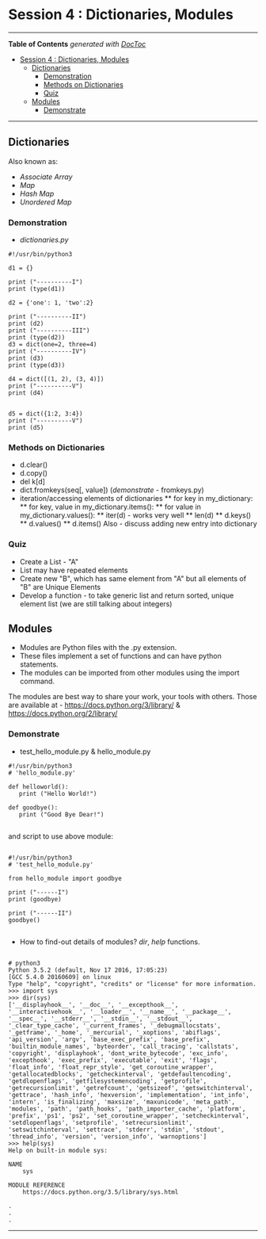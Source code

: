 
# Session 4 : Dictionaries, Modules 

---
**Table of Contents**  *generated with [DocToc](http://doctoc.herokuapp.com/)*

- [Session 4 : Dictionaries, Modules](#)
	- [Dictionaries](#)
		- [Demonstration](#)
		- [Methods on Dictionaries](#)
		- [Quiz](#)
	- [Modules](#)
		- [Demonstrate](#)

---


## Dictionaries

Also known as:
* *Associate Array*
* *Map*
* *Hash Map*
* *Unordered Map*

### Demonstration
* *dictionaries.py*

```
#!/usr/bin/python3

d1 = {}

print ("----------I")
print (type(d1))

d2 = {'one': 1, 'two':2}

print ("----------II")
print (d2)
print ("----------III")
print (type(d2))
d3 = dict(one=2, three=4)
print ("----------IV")
print (d3)
print (type(d3))

d4 = dict([(1, 2), (3, 4)])
print ("----------V")
print (d4)


d5 = dict({1:2, 3:4})
print ("----------V")
print (d5)

```

### Methods on Dictionaries

* d.clear()
* d.copy()
* del k[d]
* dict.fromkeys(seq[, value])   (*demonstrate* - fromkeys.py)
* iteration/accessing elements of dictionaries
** for key in my_dictionary:
** for key, value in my_dictionary.items():
** for value in my_dictionary.values():
** iter(d) - works very well
** len(d)
** d.keys()
** d.values()
** d.items()
Also - discuss adding new entry into dictionary



### Quiz

* Create a List - "A"
* List may have repeated elements
* Create new "B", which has same element from "A" but all elements of "B" are Unique Elements
* Develop a function - to take generic list and return sorted, unique element list (we are still talking about integers) 

## Modules

* Modules are Python files with the .py extension.
* These files implement a set of functions and can have python statements.
* The modules can be imported from other modules using the import command.

The modules are best way to share your work, your tools with others. Those are available at - https://docs.python.org/3/library/ & https://docs.python.org/2/library/

### Demonstrate
* test_hello_module.py & hello_module.py

```
#!/usr/bin/python3
# 'hello_module.py'

def helloworld():
   print ("Hello World!")

def goodbye():
   print ("Good Bye Dear!")


```

and script to use above module:

```

#!/usr/bin/python3
# 'test_hello_module.py' 

from hello_module import goodbye

print ("------I")
print (goodbye)

print ("------II")
goodbye()


```

* How to find-out details of modules?  *dir*, *help* functions.

```

# python3
Python 3.5.2 (default, Nov 17 2016, 17:05:23) 
[GCC 5.4.0 20160609] on linux
Type "help", "copyright", "credits" or "license" for more information.
>>> import sys
>>> dir(sys)
['__displayhook__', '__doc__', '__excepthook__', '__interactivehook__', '__loader__', '__name__', '__package__', '__spec__', '__stderr__', '__stdin__', '__stdout__', '_clear_type_cache', '_current_frames', '_debugmallocstats', '_getframe', '_home', '_mercurial', '_xoptions', 'abiflags', 'api_version', 'argv', 'base_exec_prefix', 'base_prefix', 'builtin_module_names', 'byteorder', 'call_tracing', 'callstats', 'copyright', 'displayhook', 'dont_write_bytecode', 'exc_info', 'excepthook', 'exec_prefix', 'executable', 'exit', 'flags', 'float_info', 'float_repr_style', 'get_coroutine_wrapper', 'getallocatedblocks', 'getcheckinterval', 'getdefaultencoding', 'getdlopenflags', 'getfilesystemencoding', 'getprofile', 'getrecursionlimit', 'getrefcount', 'getsizeof', 'getswitchinterval', 'gettrace', 'hash_info', 'hexversion', 'implementation', 'int_info', 'intern', 'is_finalizing', 'maxsize', 'maxunicode', 'meta_path', 'modules', 'path', 'path_hooks', 'path_importer_cache', 'platform', 'prefix', 'ps1', 'ps2', 'set_coroutine_wrapper', 'setcheckinterval', 'setdlopenflags', 'setprofile', 'setrecursionlimit', 'setswitchinterval', 'settrace', 'stderr', 'stdin', 'stdout', 'thread_info', 'version', 'version_info', 'warnoptions']
>>> help(sys)
Help on built-in module sys:

NAME
    sys

MODULE REFERENCE
    https://docs.python.org/3.5/library/sys.html

.
.
.    

```
---

